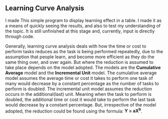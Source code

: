 ## Learning Curve Analysis ##

I made This simple program to display learning effect in a table. I made it as a means of quickly seeing the results, and also to
test my understanding of the topic. It is still unfinished at this stage and, currently, input is directly through code.

Generally, learning curve analysis deals with how the time or cost to perform tasks reduces as the task is being performed repeatedly,
due to the assumption that people learn, and become more efficient as they do the same thing over, and over again. But where the
reduction is assumed to take place depends on the model adopted. The models are the <b>Cumulative Average</b> model and the
<b>Incremental Unit</b>  model. The cumulative average model assumes the average time or cost it takes to perform one task of many would
decrease by a constant percentage as the number of tasks to perform is doubled. The incremental unit model assumes the reduction
occurs in the additional(last) unit. Meaning when the task to perform is doubled, the additional time or cost it would take to perform
the last task would decrease by a constant percentage. But, irrespective of the model adopted, the reduction could be found using
the formula: <b>Y = aX<sup>b</sup></b>.
